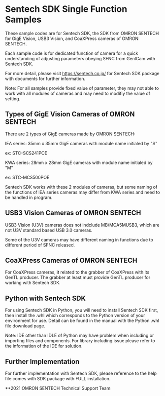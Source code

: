 # Sentech SDK Single Function Samples
These sample codes are for Sentech SDK, the SDK from OMRON SENTECH for GigE Vision, USB3 Vision, and CoaXPress cameras of OMRON SENTECH.

Each sample code is for dedicated function of camera for a quick understanding of adjusting parameters obeying SFNC from GenICam with Sentech SDK.

For more detail, please visit https://sentech.co.jp/ for Sentech SDK package with documents for further information.

Note: For all samples provide fixed value of parameter, they may not able to work with all modules of cameras and may need to modifiy the value of setting.

## Types of GigE Vision Cameras of OMRON SENTECH
There are 2 types of GigE cameras made by OMRON SENTECH:

 IEA series: 35mm x 35mm GigE cameras with module name initialed by "S"
 
  ex: STC-SCS241POE
  
 KWA series: 28mm x 28mm GigE cameras with module name initialed by "M"
 
  ex: STC-MCS500POE

Sentech SDK works with these 2 modules of cameras, but some naming of the functions of IEA series cameras may differ from KWA series and need to be handled in program.

## USB3 Vision Cameras of OMRON SENTECH
USB3 Vision (U3V) cameras does not indclude MB/MCA5MUSB3, which are not U3V standard based USB 3.0 cameras.

Some of the U3V cameras may have different naming in functions due to different period of SFNC released.

## CoaXPress Cameras of OMRON SENTECH
For CoaXPress cameras, it related to the grabber of CoaXPress with its GenTL producer.
The grabber at least must provide GenTL producer for working with Sentech SDK.

## Python with Sentech SDK
For using Sentech SDK in Python, you will need to install Sentech SDK first, then install the .whl which corresponds to the Python version of your environment for use.
Detail can be found in the manual with the Python .whl file download page.

Note:
IDE other than IDLE of Python may have problem when including or importing files and components.
For library including issue please refer to the information of the IDE for solution.

## Further Implementation
For further implementation with Sentech SDK, please reference to the help file comes with SDK package with FULL installation.


**2021 OMRON SENTECH Technical Support Team
